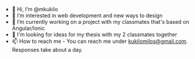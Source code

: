 - 👋 Hi, I’m @mkukilo
- 👀 I’m interested in web development and new ways to design
- 🌱 I’m currently working on a project with my classmates that's based on Angular/Ionic
- 💞️ I'm looking for ideas for my thesis with my 2 classmates together
- 📫 How to reach me - You can reach me under kukilomilos@gmail.com. Responses take about a day.

<!---
mkukilo/mkukilo is a ✨ special ✨ repository because its `README.md` (this file) appears on your GitHub profile.
You can click the Preview link to take a look at your changes.
--->
